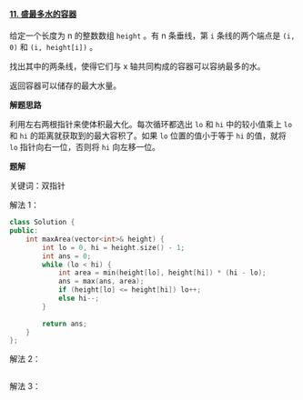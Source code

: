 #### [11. 盛最多水的容器](https://leetcode.cn/problems/container-with-most-water/)

给定一个长度为 n 的整数数组 `height` 。有 n 条垂线，第 `i` 条线的两个端点是 `(i, 0)` 和 `(i, height[i])` 。

找出其中的两条线，使得它们与 x 轴共同构成的容器可以容纳最多的水。

返回容器可以储存的最大水量。

**解题思路**

利用左右两根指针来使体积最大化。每次循环都选出 `lo` 和 `hi` 中的较小值乘上 `lo` 和 `hi` 的距离就获取到的最大容积了。如果 `lo` 位置的值小于等于 `hi` 的值，就将 `lo` 指针向右一位，否则将 `hi` 向左移一位。

**题解**

关键词：双指针

解法 1：

```c++
class Solution {
public:
    int maxArea(vector<int>& height) {
        int lo = 0, hi = height.size() - 1;
        int ans = 0;
        while (lo < hi) {
            int area = min(height[lo], height[hi]) * (hi - lo);
            ans = max(ans, area);
            if (height[lo] <= height[hi]) lo++;
            else hi--;
        }
        
        return ans;
    }
};
```

解法 2：

```c++

```

解法 3：

```c++

```

